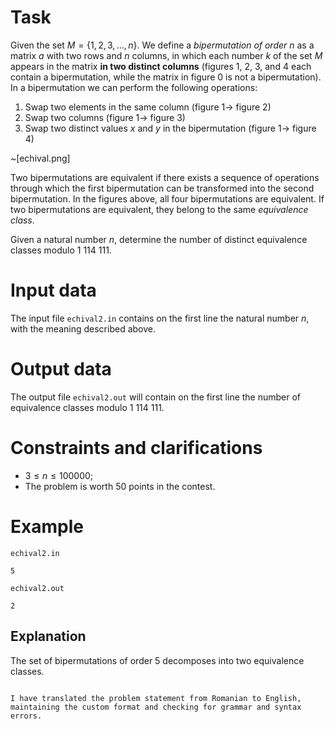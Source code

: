 
# Task

Given the set $M= \{1, 2, 3, \dots , n \}$. We define a *bipermutation of order $n$* as a matrix $a$ with two rows and $n$ columns, in which each number $k$ of the set $M$ appears in the matrix **in two distinct columns** (figures $1$, $2$, $3$, and $4$ each contain a bipermutation, while the matrix in figure $0$ is not a bipermutation).
In a bipermutation we can perform the following operations:
1. Swap two elements in the same column (figure $1 \rightarrow$ figure $2$)
2. Swap two columns (figure $1 \rightarrow$ figure $3$)
3. Swap two distinct values $x$ and $y$ in the bipermutation (figure $1 \rightarrow$ figure $4$)

~[echival.png]

Two bipermutations are equivalent if there exists a sequence of operations through which the first bipermutation can be transformed into the second bipermutation. In the figures above, all four bipermutations are equivalent. 
If two bipermutations are equivalent, they belong to the same *equivalence class*.

Given a natural number $n$, determine the number of distinct equivalence classes modulo $1 \ 114 \ 111$.

# Input data

The input file `echival2.in` contains on the first line the natural number $n$, with the meaning described above.

# Output data

The output file `echival2.out` will contain on the first line the number of equivalence classes modulo $1 \ 114 \ 111$.

# Constraints and clarifications

* $3 \leq n \leq 100 000$;
* The problem is worth $50$ points in the contest.

# Example

`echival2.in`
```
5
```

`echival2.out`
```
2
```

## Explanation

The set of bipermutations of order $5$ decomposes into two equivalence classes.
```

I have translated the problem statement from Romanian to English, maintaining the custom format and checking for grammar and syntax errors.